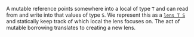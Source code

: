 A mutable reference points somewhere into a local of type `T` and can read from and write into that values of type `S`. We represent this as a [`lens T S`](https://github.com/Kha/electrolysis/blob/4d67a73fc8edcb453fe4a80e21ed7286f461ffe4/thys/core/pre.lean#L17-L38) and statically keep track of which local the lens focuses on. The act of mutable borrowing translates to creating a new lens.
